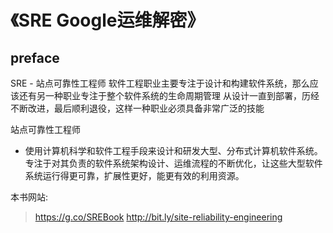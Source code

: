 # 《SRE Google运维解密》

## preface
SRE - 站点可靠性工程师
软件工程职业主要专注于设计和构建软件系统，那么应该还有另一种职业专注于整个软件系统的生命周期管理
从设计一直到部署，历经不断改进，最后顺利退役，这样一种职业必须具备非常广泛的技能

站点可靠性工程师
- 使用计算机科学和软件工程手段来设计和研发大型、分布式计算机软件系统。专注于对其负责的软件系统架构设计、运维流程的不断优化，让这些大型软件系统运行得更可靠，扩展性更好，能更有效的利用资源。

本书网站:
> https://g.co/SREBook
> http://bit.ly/site-reliability-engineering
